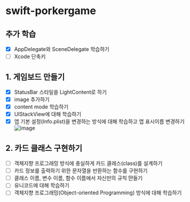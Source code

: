# swift-porkergame
## 추가 학습
- [x] AppDelegate와 SceneDelegate 학습하기
- [ ] Xcode 단축키

## 1. 게임보드 만들기
- [x] StatusBar 스타일을 LightContent로 하기
- [x] image 추가하기
- [x] content mode 학습하기
- [x] UIStackView에 대해 학습하기
- [x] 앱 기본 설정(Info.plist)을 변경하는 방식에 대해 학습하고 앱 표시이름 변경하기
![image](https://user-images.githubusercontent.com/115064144/226177573-6c2b1bed-249f-44e7-b068-8f6b21b2c61a.png)

## 2. 카드 클래스 구현하기
- [ ] 객체지향 프로그래밍 방식에 충실하게 카드 클래스(class)를 설계하기
- [ ] 카드 정보를 출력하기 위한 문자열을 반환하는 함수를 구현하기
- [ ] 클래스 이름, 변수 이름, 함수 이름에서 자신만의 규칙 먄들기
- [ ] 유니코드에 대해 학습하기
- [ ] 객체지향 프로그래밍(Object-oriented Programming) 방식에 대해 학습하기
